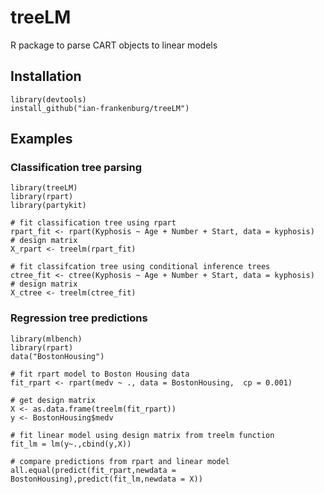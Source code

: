 # treeLM
R package to parse CART objects to linear models

## Installation
```
library(devtools)
install_github("ian-frankenburg/treeLM")
```

## Examples

### Classification tree parsing
```
library(treeLM)
library(rpart)
library(partykit)

# fit classification tree using rpart
rpart_fit <- rpart(Kyphosis ~ Age + Number + Start, data = kyphosis)
# design matrix
X_rpart <- treelm(rpart_fit)

# fit classifcation tree using conditional inference trees
ctree_fit <- ctree(Kyphosis ~ Age + Number + Start, data = kyphosis)
# design matrix
X_ctree <- treelm(ctree_fit)
```
### Regression tree predictions
```
library(mlbench)
library(rpart)
data("BostonHousing")

# fit rpart model to Boston Housing data
fit_rpart <- rpart(medv ~ ., data = BostonHousing,  cp = 0.001)

# get design matrix
X <- as.data.frame(treelm(fit_rpart))
y <- BostonHousing$medv

# fit linear model using design matrix from treelm function
fit_lm = lm(y~.,cbind(y,X))

# compare predictions from rpart and linear model
all.equal(predict(fit_rpart,newdata = BostonHousing),predict(fit_lm,newdata = X))
```


